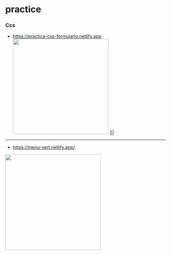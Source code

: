 
# practice


### Ccs

* https://practica-css-formulario.netlify.app
<img width='300px' src="https://github.com/ldanielcolmenaresm/practice/blob/main/css/assets/login.png"> |||
---
* https://menu-vert.netlify.app/
<img width='300px' src="https://github.com/ldanielcolmenaresm/practice/blob/main/css/assets/menu.png">
